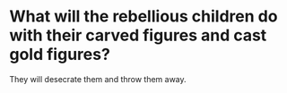 # What will the rebellious children do with their carved figures and cast gold figures?

They will desecrate them and throw them away.
